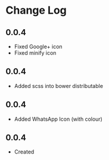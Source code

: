 # Change Log

## 0.0.4

  * Fixed Google+ icon
  * Fixed minify icon
  
## 0.0.4

  * Added scss into bower distributable
  
## 0.0.4

  * Added WhatsApp Icon (with colour)
  
## 0.0.4

  * Created